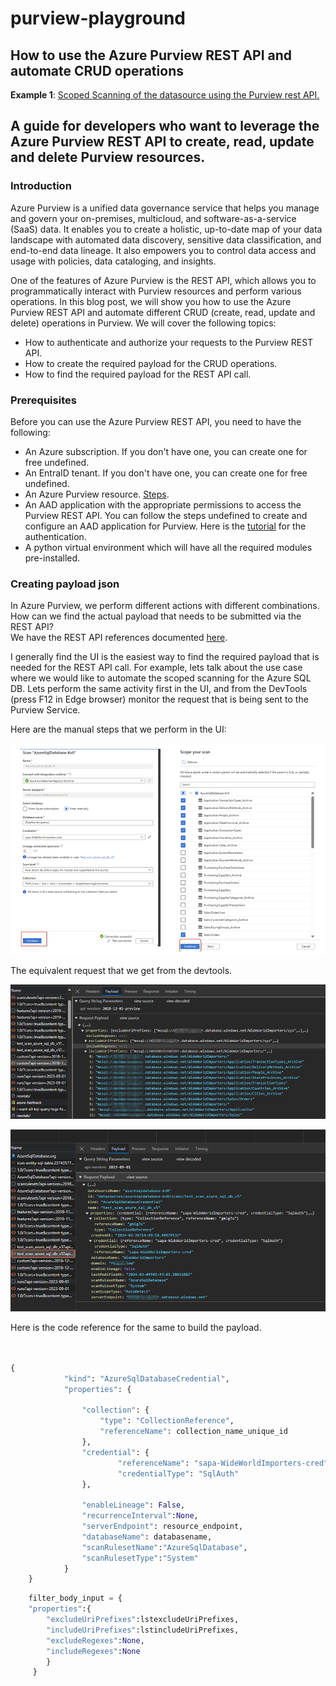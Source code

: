 # purview-playground

## How to use the Azure Purview REST API and automate CRUD operations

**Example 1**: [Scoped Scanning of the datasource using the Purview rest API.](https://github.com/Sam-Panda/purview-playground/blob/main/data_source_scanning/readme.md)



## A guide for developers who want to leverage the Azure Purview REST API to create, read, update and delete Purview resources.
### Introduction
Azure Purview is a unified data governance service that helps you manage and govern your on-premises, multicloud, and software-as-a-service (SaaS) data. It enables you to create a holistic, up-to-date map of your data landscape with automated data discovery, sensitive data classification, and end-to-end data lineage. It also empowers you to control data access and usage with policies, data cataloging, and insights.

One of the features of Azure Purview is the REST API, which allows you to programmatically interact with Purview resources and perform various operations. In this blog post, we will show you how to use the Azure Purview REST API and automate different CRUD (create, read, update and delete) operations in Purview. We will cover the following topics:

* How to authenticate and authorize your requests to the Purview REST API.
* How to create the required payload for the CRUD operations.
* How to find the required payload for the REST API call.

### Prerequisites

Before you can use the Azure Purview REST API, you need to have the following:

* An Azure subscription. If you don't have one, you can create one for free undefined.
* An EntraID tenant. If you don't have one, you can create one for free undefined.
* An Azure Purview resource. [Steps](https://learn.microsoft.com/en-us/purview/create-microsoft-purview-portal).
* An AAD application with the appropriate permissions to access the Purview REST API. You can follow the steps undefined to create and configure an AAD application for Purview. Here is the [tutorial](https://learn.microsoft.com/en-us/purview/tutorial-using-rest-apis) for the authentication.
* A python virtual environment which will have all the required modules pre-installed.

### Creating payload json
In Azure Purview, we perform different actions with different combinations. How can we find the actual payload that needs to be submitted via the REST API?  
We have the REST API references documented [here](https://learn.microsoft.com/en-us/rest/api/purview/?view=rest-purview-scanningdataplane-2023-09-01).

I generally find the UI is the easiest way to find the required payload that is needed for the REST API call. For example, lets talk about the use case where we would like to automate the scoped scanning for the Azure SQL DB.  Lets perform the same activity first in the UI, and from the DevTools (press F12 in Edge browser) monitor the request that is being sent to the Purview Service.

Here are the manual steps that we perform in the UI:

 ![alt text](https://github.com/Sam-Panda/purview-playground/blob/main/.media/manualstepsUIimage.png)

The equivalent request that we get from the devtools. 

 ![alt text](https://github.com/Sam-Panda/purview-playground/blob/main/.media/devtools1.png)
 
 ![alt text](https://github.com/Sam-Panda/purview-playground/blob/main/.media/devtools2image.png)

Here is the code reference for the same to build the payload. 

```python


{
            "kind": "AzureSqlDatabaseCredential",
            "properties": {

                "collection": {
                    "type": "CollectionReference",
                    "referenceName": collection_name_unique_id
                },
                "credential": {
                        "referenceName": "sapa-WideWorldImporters-cred",
                        "credentialType": "SqlAuth"
                },

                "enableLineage": False,
                "recurrenceInterval":None,
                "serverEndpoint": resource_endpoint,
                "databaseName": databasename,
                "scanRulesetName":"AzureSqlDatabase",
                "scanRulesetType":"System"
            }
    }

```
``` python
    filter_body_input = {
    "properties":{
        "excludeUriPrefixes":lstexcludeUriPrefixes,
        "includeUriPrefixes":lstincludeUriPrefixes,
        "excludeRegexes":None,
        "includeRegexes":None
        }
     }

```